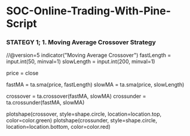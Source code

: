 # SOC-Online-Trading-With-Pine-Script
### STATEGY 1; 1. Moving Average Crossover Strategy

//@version=5
indicator("Moving Average Crossover")
fastLength = input.int(50, minval=1)
slowLength = input.int(200, minval=1)

price = close

fastMA = ta.sma(price, fastLength)
slowMA = ta.sma(price, slowLength)

crossover = ta.crossover(fastMA, slowMA)
crossunder = ta.crossunder(fastMA, slowMA)

plotshape(crossover, style=shape.circle, location=location.top, color=color.green)
plotshape(crossunder, style=shape.circle, location=location.bottom, color=color.red)
